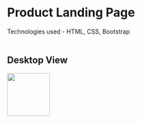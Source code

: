 # Product Landing Page
Technologies used - HTML, CSS, Bootstrap<br><br>

## Desktop View<br>
<img src="/ss/Image 2.png" width="100px" Height="auto">

